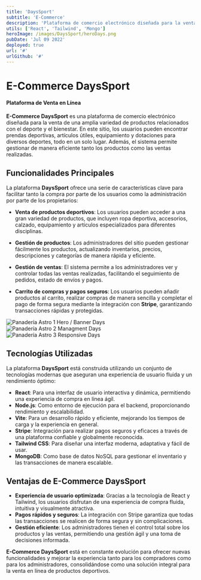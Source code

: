 ```yaml
---
title: 'DaysSport'
subtitle: 'E-Commerce'
description: 'Plataforma de comercio electrónico diseñada para la venta de una amplia variedad de productos relacionados con el deporte y el bienestar. En este sitio, los usuarios pueden encontrar prendas deportivas, artículos útiles y equipamiento.'
utils: ['React', 'Tailwind', 'Mongo']
heroImage: /images/DaysSport/heroDays.png
pubDate: 'Jul 09 2022'
deployed: true
url: '#'
urlGithub: '#'
---
```


# E-Commerce DaysSport
#### Plataforma de Venta en Línea

**E-Commerce DaysSport** es una plataforma de comercio electrónico diseñada para la venta de una amplia variedad de productos relacionados con el deporte y el bienestar. En este sitio, los usuarios pueden encontrar prendas deportivas, artículos útiles, equipamiento y dotaciones para diversos deportes, todo en un solo lugar. Además, el sistema permite gestionar de manera eficiente tanto los productos como las ventas realizadas.

## Funcionalidades Principales

La plataforma **DaysSport** ofrece una serie de características clave para facilitar tanto la compra por parte de los usuarios como la administración por parte de los propietarios:

- **Venta de productos deportivos**: Los usuarios pueden acceder a una gran variedad de productos, que incluyen ropa deportiva, accesorios, calzado, equipamiento y artículos especializados para diferentes disciplinas.
  
- **Gestión de productos**: Los administradores del sitio pueden gestionar fácilmente los productos, actualizando inventarios, precios, descripciones y categorías de manera rápida y eficiente.

- **Gestión de ventas**: El sistema permite a los administradores ver y controlar todas las ventas realizadas, facilitando el seguimiento de pedidos, estado de envíos y pagos.

- **Carrito de compras y pagos seguros**: Los usuarios pueden añadir productos al carrito, realizar compras de manera sencilla y completar el pago de forma segura mediante la integración con **Stripe**, garantizando transacciones rápidas y protegidas.

<div className="grid grid-cols-1 md:grid-cols-2 md:gap-4">
  <div className="flex flex-col ">
   <div class="flex flex-col text-center">
    <img src="/images/DaysSport/heroDays.png" alt="Panadería Astro 1" className="w-full mx-auto object-cover shadow-lg hover:scale-105 transform transition-all  p-1 rounded-lg"/>
    <span class="-mt-7 dark:text-paragraph-dark text-paragraph-light">Hero / Banner Days</span>
   </div>
   <div class="flex flex-col text-center">
     <img src="/images/DaysSport/GestionDays.png" alt="Panadería Astro 2" className=" w-full h-full object-cover shadow-lg hover:scale-105 transform transition-all  p-1 rounded-lg"/>
     <span class="-mt-7 dark:text-paragraph-dark text-paragraph-light">Managment Days</span>
  </div>
  </div>
  <div className="flex flex-col overflow-hidden min-h-full mx-auto
  ">
    <img src="/images/DaysSport/MovilDays.png" alt="Panadería Astro 3" className=" flex hover:scale-105 transform transition-all  flex-col items-center rounded-lg justify-center my-auto object-cover p-1 shadow-lg"/>
    <span class="-mt-7 text-nowrap text-center dark:text-paragraph-dark text-paragraph-light">Responsive Days</span>
  </div>
</div>

## Tecnologías Utilizadas

La plataforma **DaysSport** está construida utilizando un conjunto de tecnologías modernas que aseguran una experiencia de usuario fluida y un rendimiento óptimo:

- **React**: Para una interfaz de usuario interactiva y dinámica, permitiendo una experiencia de compra en línea ágil.
- **Node.js**: Como entorno de ejecución para el backend, proporcionando rendimiento y escalabilidad.
- **Vite**: Para un desarrollo rápido y eficiente, mejorando los tiempos de carga y la experiencia en general.
- **Stripe**: Integración para realizar pagos seguros y eficaces a través de una plataforma confiable y globalmente reconocida.
- **Tailwind CSS**: Para diseñar una interfaz moderna, adaptativa y fácil de usar.
- **MongoDB**: Como base de datos NoSQL para gestionar el inventario y las transacciones de manera escalable.



## Ventajas de E-Commerce DaysSport

- **Experiencia de usuario optimizada**: Gracias a la tecnología de React y Tailwind, los usuarios disfrutan de una experiencia de compra fluida, intuitiva y visualmente atractiva.
- **Pagos rápidos y seguros**: La integración con Stripe garantiza que todas las transacciones se realicen de forma segura y sin complicaciones.
- **Gestión eficiente**: Los administradores tienen el control total sobre los productos y las ventas, permitiendo una gestión ágil y una toma de decisiones informada.

**E-Commerce DaysSport** está en constante evolución para ofrecer nuevas funcionalidades y mejorar la experiencia tanto para los compradores como para los administradores, consolidándose como una solución integral para la venta en línea de productos deportivos.

